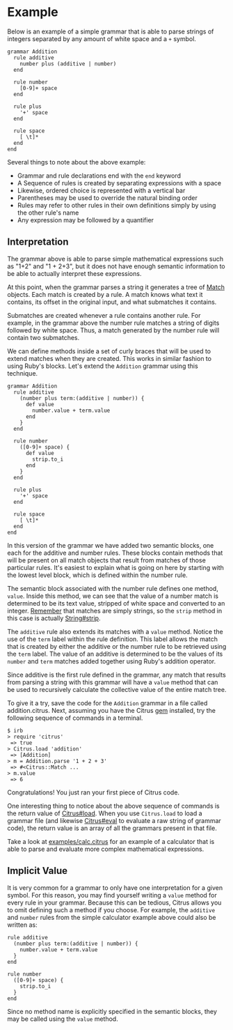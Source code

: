 # Example


Below is an example of a simple grammar that is able to parse strings of
integers separated by any amount of white space and a `+` symbol.

    grammar Addition
      rule additive
        number plus (additive | number)
      end

      rule number
        [0-9]+ space
      end

      rule plus
        '+' space
      end

      rule space
        [ \t]*
      end
    end

Several things to note about the above example:

* Grammar and rule declarations end with the `end` keyword
* A Sequence of rules is created by separating expressions with a space
* Likewise, ordered choice is represented with a vertical bar
* Parentheses may be used to override the natural binding order
* Rules may refer to other rules in their own definitions simply by using the
  other rule's name
* Any expression may be followed by a quantifier

## Interpretation

The grammar above is able to parse simple mathematical expressions such as "1+2"
and "1 + 2+3", but it does not have enough semantic information to be able to
actually interpret these expressions.

At this point, when the grammar parses a string it generates a tree of
[Match](api/classes/Citrus/Match.html) objects. Each match is created by a rule.
A match knows what text it contains, its offset in the original input, and what
submatches it contains.

Submatches are created whenever a rule contains another rule. For example, in
the grammar above the number rule matches a string of digits followed by white
space. Thus, a match generated by the number rule will contain two submatches.

We can define methods inside a set of curly braces that will be used to extend
matches when they are created. This works in similar fashion to using Ruby's
blocks. Let's extend the `Addition` grammar using this technique.

    grammar Addition
      rule additive
        (number plus term:(additive | number)) {
          def value
            number.value + term.value
          end
        }
      end

      rule number
        ([0-9]+ space) {
          def value
            strip.to_i
          end
        }
      end

      rule plus
        '+' space
      end

      rule space
        [ \t]*
      end
    end

In this version of the grammar we have added two semantic blocks, one each for
the additive and number rules. These blocks contain methods that will be present
on all match objects that result from matches of those particular rules. It's
easiest to explain what is going on here by starting with the lowest level
block, which is defined within the number rule.

The semantic block associated with the number rule defines one method, `value`.
Inside this method, we can see that the value of a number match is determined to
be its text value, stripped of white space and converted to an integer.
[Remember](background.html) that matches are simply strings, so the `strip`
method in this case is actually
[String#strip](http://ruby-doc.org/core/classes/String.html#M000820).

The `additive` rule also extends its matches with a `value` method. Notice the
use of the `term` label within the rule definition. This label allows the match
that is created by either the additive or the number rule to be retrieved using
the `term` label. The value of an additive is determined to be the values of its
`number` and `term` matches added together using Ruby's addition operator.

Since additive is the first rule defined in the grammar, any match that results
from parsing a string with this grammar will have a `value` method that can be
used to recursively calculate the collective value of the entire match tree.

To give it a try, save the code for the `Addition` grammar in a file called
addition.citrus. Next, assuming you have the Citrus
[gem](https://rubygems.org/gems/citrus) installed, try the following sequence of
commands in a terminal.

    $ irb
    > require 'citrus'
     => true
    > Citrus.load 'addition'
     => [Addition]
    > m = Addition.parse '1 + 2 + 3'
     => #<Citrus::Match ...
    > m.value
     => 6

Congratulations! You just ran your first piece of Citrus code.

One interesting thing to notice about the above sequence of commands is the
return value of [Citrus#load](api/classes/Citrus.html#M000003). When you use
`Citrus.load` to
load a grammar file (and likewise [Citrus#eval](api/classes/Citrus.html#M000004) to evaluate
a raw string of grammar code), the return value is an array of all the grammars
present in that file.

Take a look at 
[examples/calc.citrus](http://github.com/mjijackson/citrus/blob/master/examples/calc.citrus)
for an example of a calculator that is able to parse and evaluate more complex 
mathematical expressions.

## Implicit Value

It is very common for a grammar to only have one interpretation for a given
symbol. For this reason, you may find yourself writing a `value` method for
every rule in your grammar. Because this can be tedious, Citrus allows you to
omit defining such a method if you choose. For example, the `additive` and
`number` rules from the simple calculator example above could also be written
as:

    rule additive
      (number plus term:(additive | number)) {
        number.value + term.value
      }
    end

    rule number
      ([0-9]+ space) {
        strip.to_i
      }
    end

Since no method name is explicitly specified in the semantic blocks, they may be 
called using the `value` method.
